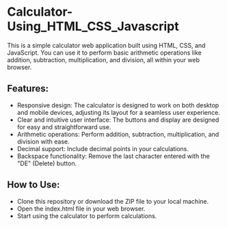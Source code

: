 # Calculator-Using_HTML_CSS_Javascript

This is a simple calculator web application built using HTML, CSS, and JavaScript. You can use it to perform basic arithmetic operations like addition, subtraction, multiplication, and division, all within your web browser.

## Features:
 - Responsive design: The calculator is designed to work on both desktop and mobile devices, adjusting its layout for a seamless user experience.
 - Clear and intuitive user interface: The buttons and display are designed for easy and straightforward use.
 - Arithmetic operations: Perform addition, subtraction, multiplication, and division with ease.
 - Decimal support: Include decimal points in your calculations.
 - Backspace functionality: Remove the last character entered with the "DE" (Delete) button.

## How to Use:
 - Clone this repository or download the ZIP file to your local machine.
 - Open the index.html file in your web browser.
 - Start using the calculator to perform calculations.
